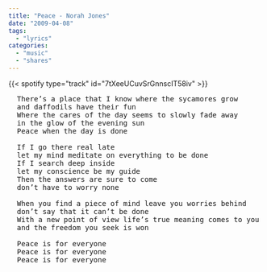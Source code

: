 ```yaml
---
title: "Peace - Norah Jones"
date: "2009-04-08"
tags:
  - "lyrics"
categories:
  - "music"
  - "shares"
---
```


{{< spotify type="track" id="7tXeeUCuvSrGnnscIT58iv" >}}

<pre>
  There’s a place that I know where the sycamores grow
  and daffodils have their fun
  Where the cares of the day seems to slowly fade away
  in the glow of the evening sun
  Peace when the day is done

  If I go there real late
  let my mind meditate on everything to be done
  If I search deep inside
  let my conscience be my guide
  Then the answers are sure to come
  don’t have to worry none

  When you find a piece of mind leave you worries behind
  don’t say that it can’t be done
  With a new point of view life’s true meaning comes to you
  and the freedom you seek is won

  Peace is for everyone
  Peace is for everyone
  Peace is for everyone
</pre>